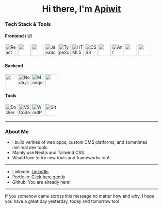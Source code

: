 <h1 align="center">Hi there, I'm <a href="https://apiwit.me">Apiwit</a></h1>

### Tech Stack & Tools

#### Frontend / UI

<p align="left">
  <!-- Frontend -->
  <img src="https://cdn.jsdelivr.net/gh/devicons/devicon/icons/react/react-original.svg" alt="React" width="40" height="40"/>
  <img src="https://cdn.jsdelivr.net/gh/devicons/devicon@latest/icons/nextjs/nextjs-original.svg" width="40" height="40"/>
  <img src="https://cdn.jsdelivr.net/gh/devicons/devicon@latest/icons/nuxtjs/nuxtjs-original.svg" width="40" height="40"/>
  <img src="https://cdn.jsdelivr.net/gh/devicons/devicon/icons/javascript/javascript-original.svg" alt="JavaScript" width="40" height="40"/>
  <img src="https://cdn.jsdelivr.net/gh/devicons/devicon/icons/typescript/typescript-original.svg" alt="TypeScript" width="40" height="40"/>
  <img src="https://cdn.jsdelivr.net/gh/devicons/devicon/icons/html5/html5-original.svg" alt="HTML5" width="40" height="40"/>
  <img src="https://cdn.jsdelivr.net/gh/devicons/devicon/icons/css3/css3-original.svg" alt="CSS3" width="40" height="40"/>
  <img src="https://cdn.jsdelivr.net/gh/devicons/devicon@latest/icons/tailwindcss/tailwindcss-original.svg" width="40" height="40"/>
  <img src="https://cdn.jsdelivr.net/gh/devicons/devicon@latest/icons/antdesign/antdesign-original.svg" alt="Ant Design" width="40" height="40"/>
  <img src="https://cdn.jsdelivr.net/gh/devicons/devicon@latest/icons/vuetify/vuetify-original.svg" width="40" height="40"/>
  <img src="https://cdn.jsdelivr.net/gh/devicons/devicon@latest/icons/materialui/materialui-original.svg" width="40" height="40"/>
</p>

#### Backend

<p align="left">
  <!-- Backend -->
  <img src="https://cdn.jsdelivr.net/gh/devicons/devicon@latest/icons/nestjs/nestjs-original.svg" width="40" height="40"/>
  <img src="https://cdn.jsdelivr.net/gh/devicons/devicon/icons/nodejs/nodejs-original.svg" alt="Node.js" width="40" height="40"/>

  <!-- Database -->
  <img src="https://cdn.jsdelivr.net/gh/devicons/devicon/icons/mongodb/mongodb-original.svg" alt="MongoDB" width="40" height="40"/>
  <img src="https://cdn.jsdelivr.net/gh/devicons/devicon@latest/icons/postgresql/postgresql-original.svg" width="40" height="40"/>
</p>

#### Tools

<p align="left">
  <!-- Dev Tools -->
  <img src="https://cdn.jsdelivr.net/gh/devicons/devicon/icons/docker/docker-original.svg" alt="Docker" width="40" height="40"/>
  <img src="https://cdn.jsdelivr.net/gh/devicons/devicon/icons/vscode/vscode-original.svg" alt="VSCode" width="40" height="40"/>
  
  <!-- CMS / Hosting -->
  <img src="https://cdn.jsdelivr.net/gh/devicons/devicon/icons/wordpress/wordpress-plain.svg" alt="WordPress" width="40" height="40"/>

  <!-- Other -->
  <img src="https://cdn.jsdelivr.net/gh/devicons/devicon/icons/git/git-original.svg" alt="Git" width="40" height="40"/>
</p>

---

### About Me

- I build varities of web apps, custom CMS platforms, and sometimes minimal dev tools.
- Mainly use Nextjs and Tailwind CSS.
- Would love to try new tools and frameworks too!

---

- LinkedIn: [LinkedIn](https://www.linkedin.com/in/apiwit-prasittikarnkul-99b38b342/)
- Portfolio: [Click here gently](https://apiwit.me)
- Github: You are already here!

---

If you somehow came across this message no matter how and why, I hope you have a great day yesterday, today and tomorrow too!
